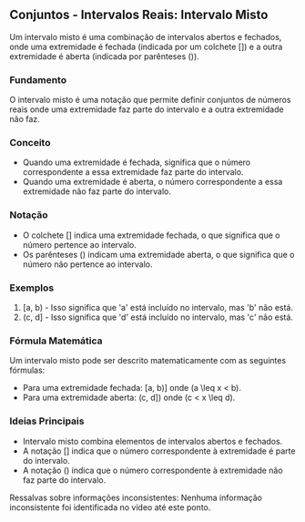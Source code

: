 ## Conjuntos - Intervalos Reais: Intervalo Misto

Um intervalo misto é uma combinação de intervalos abertos e fechados, onde uma extremidade é fechada (indicada por um colchete []) e a outra extremidade é aberta (indicada por parênteses ()).

### Fundamento
O intervalo misto é uma notação que permite definir conjuntos de números reais onde uma extremidade faz parte do intervalo e a outra extremidade não faz.

### Conceito
- Quando uma extremidade é fechada, significa que o número correspondente a essa extremidade faz parte do intervalo.
- Quando uma extremidade é aberta, o número correspondente a essa extremidade não faz parte do intervalo.

### Notação
- O colchete [] indica uma extremidade fechada, o que significa que o número pertence ao intervalo.
- Os parênteses () indicam uma extremidade aberta, o que significa que o número não pertence ao intervalo.

### Exemplos
1. \[a, b) - Isso significa que 'a' está incluído no intervalo, mas 'b' não está.
2. \(c, d] - Isso significa que 'd' está incluído no intervalo, mas 'c' não está.

### Fórmula Matemática
Um intervalo misto pode ser descrito matematicamente com as seguintes fórmulas:
- Para uma extremidade fechada: \[a, b)\] onde \(a \leq x < b\).
- Para uma extremidade aberta: \(c, d]\) onde \(c < x \leq d\).

### Ideias Principais
- Intervalo misto combina elementos de intervalos abertos e fechados.
- A notação [] indica que o número correspondente à extremidade é parte do intervalo.
- A notação () indica que o número correspondente à extremidade não faz parte do intervalo.

Ressalvas sobre informações inconsistentes: Nenhuma informação inconsistente foi identificada no vídeo até este ponto.